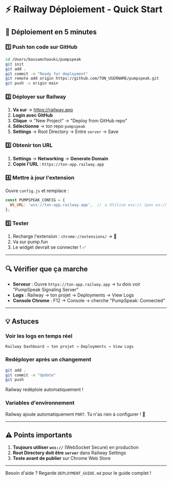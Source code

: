 # ⚡ Railway Déploiement - Quick Start

## 🚀 Déploiement en 5 minutes

### 1️⃣ Push ton code sur GitHub

```bash
cd /Users/bassamchaouki/pumpspeak
git init
git add .
git commit -m "Ready for deployment"
git remote add origin https://github.com/TON_USERNAME/pumpspeak.git
git push -u origin main
```

### 2️⃣ Déployer sur Railway

1. **Va sur** → https://railway.app
2. **Login avec GitHub**
3. **Clique** → "New Project" → "Deploy from GitHub repo"
4. **Sélectionne** → ton repo `pumpspeak`
5. **Settings** → Root Directory → Entre `server` → Save

### 3️⃣ Obtenir ton URL

1. **Settings** → **Networking** → **Generate Domain**
2. **Copie l'URL** : `https://ton-app.railway.app`

### 4️⃣ Mettre à jour l'extension

Ouvre `config.js` et remplace :

```javascript
const PUMPSPEAK_CONFIG = {
  WS_URL: 'wss://ton-app.railway.app',  // ⚠️ Utilise wss:// (pas ws://)
};
```

### 5️⃣ Tester

1. Recharge l'extension : `chrome://extensions/` → 🔄
2. Va sur pump.fun
3. Le widget devrait se connecter ! ✅

---

## 🔍 Vérifier que ça marche

- **Serveur** : Ouvre `https://ton-app.railway.app` → tu dois voir "PumpSpeak Signaling Server"
- **Logs** : Railway → ton projet → Deployments → View Logs
- **Console Chrome** : F12 → Console → cherche "PumpSpeak: Connected"

---

## 💡 Astuces

### Voir les logs en temps réel
```
Railway Dashboard → ton projet → Deployments → View Logs
```

### Redéployer après un changement
```bash
git add .
git commit -m "Update"
git push
```
Railway redéploie automatiquement !

### Variables d'environnement
Railway ajoute automatiquement `PORT`. Tu n'as rien à configurer ! 🎉

---

## ⚠️ Points importants

1. **Toujours utiliser `wss://`** (WebSocket Secure) en production
2. **Root Directory doit être `server`** dans Railway Settings
3. **Teste avant de publier** sur Chrome Web Store

---

Besoin d'aide ? Regarde `DEPLOYMENT_GUIDE.md` pour le guide complet !

